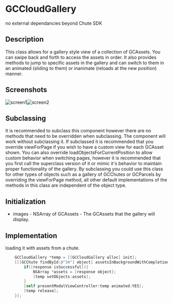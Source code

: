 GCCloudGallery
==============

no external dependancies beyond Chute SDK

Description
-----------

This class allows for a gallery style view of a collection of GCAssets.  You can swipe back and forth to access the assets in order.  It also provides methods to jump to specific assets in the gallery and can switch to them in an animated (sliding to them) or inanimate (reloads at the new position) manner.

Screenshots
-----------
![screen1](https://github.com/chute/chute-ios-components/raw/master/components/GCCloudGallery/screenshots/screen1.png)![screen2](https://github.com/chute/chute-ios-components/raw/master/components/GCCloudGallery/screenshots/screen2.png)

Subclassing
-----------

It is recommended to subclass this component however there are no methods that need to be overridden when subclassing.  The component will work without subclassing it.  If subclassed it is recommended that you override viewForPage if you wish to have a custom view for each GCAsset shown.  You can also override loadObjectsForCurrentPosition to allow custom behavior when switching pages, however it is recommended that you first call the superclass version of it or mimic it's behavior to maintain proper functionality of the gallery.  By subclassing you could use this class for other types of objects such as a gallery of GCChutes or GCParcels by overriding the viewForPage method, all other default implementations of the methods in this class are independent of the object type.

Initialization
--------------

*   images - NSArray of GCAssets - The GCAssets that the gallery will display.

Implementation
--------------

loading it with assets from a chute.

```objective-c
    GCCloudGallery *temp = [[GCCloudGallery alloc] init];
    [[[GCChute findById:@"34"] object] assetsInBackgroundWithCompletion:^(GCResponse *response){
        if([response isSuccessful]){
            NSArray *assets = [response object];
            [temp setObjects:assets];
        }
        [self presentModalViewController:temp animated:YES];
        [temp release];
    }];
```
